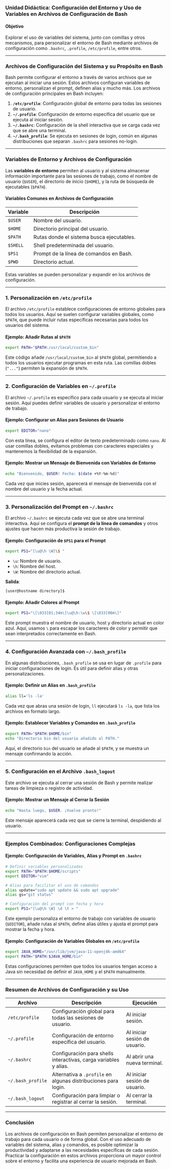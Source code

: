 ### Unidad Didáctica: Configuración del Entorno y Uso de Variables en Archivos de Configuración de Bash

#### Objetivo
Explorar el uso de variables del sistema, junto con comillas y otros mecanismos, para personalizar el entorno de Bash mediante archivos de configuración como `.bashrc`, `.profile`, `/etc/profile`, entre otros.

---

### Archivos de Configuración del Sistema y su Propósito en Bash

Bash permite configurar el entorno a través de varios archivos que se ejecutan al iniciar una sesión. Estos archivos configuran variables de entorno, personalizan el prompt, definen alias y mucho más. Los archivos de configuración principales en Bash incluyen:

1. **`/etc/profile`**: Configuración global de entorno para todas las sesiones de usuario.
2. **`~/.profile`**: Configuración de entorno específica del usuario que se ejecuta al iniciar sesión.
3. **`~/.bashrc`**: Configuración de la shell interactiva que se carga cada vez que se abre una terminal.
4. **`~/.bash_profile`**: Se ejecuta en sesiones de login, común en algunas distribuciones que separan `.bashrc` para sesiones no-login.

---

### Variables de Entorno y Archivos de Configuración

Las **variables de entorno** permiten al usuario y al sistema almacenar información importante para las sesiones de trabajo, como el nombre de usuario (`$USER`), el directorio de inicio (`$HOME`), y la ruta de búsqueda de ejecutables (`$PATH`).

#### Variables Comunes en Archivos de Configuración

| Variable  | Descripción                                                |
|-----------|------------------------------------------------------------|
| `$USER`   | Nombre del usuario.                                        |
| `$HOME`   | Directorio principal del usuario.                          |
| `$PATH`   | Rutas donde el sistema busca ejecutables.                  |
| `$SHELL`  | Shell predeterminada del usuario.                          |
| `$PS1`    | Prompt de la línea de comandos en Bash.                    |
| `$PWD`    | Directorio actual.                                         |

Estas variables se pueden personalizar y expandir en los archivos de configuración.

---

### 1. Personalización en `/etc/profile`

El archivo `/etc/profile` establece configuraciones de entorno globales para todos los usuarios. Aquí se suelen configurar variables globales, como `$PATH`, que puede incluir rutas específicas necesarias para todos los usuarios del sistema.

#### Ejemplo: Añadir Rutas al `$PATH`

```bash
export PATH="$PATH:/usr/local/custom_bin"
```

Este código añade `/usr/local/custom_bin` al `$PATH` global, permitiendo a todos los usuarios ejecutar programas en esta ruta. Las comillas dobles (`"..."`) permiten la expansión de `$PATH`.

---

### 2. Configuración de Variables en `~/.profile`

El archivo `~/.profile` es específico para cada usuario y se ejecuta al iniciar sesión. Aquí puedes definir variables de usuario y personalizar el entorno de trabajo.

#### Ejemplo: Configurar un Alias para Sesiones de Usuario

```bash
export EDITOR="nano"
```

Con esta línea, se configura el editor de texto predeterminado como `nano`. Al usar comillas dobles, evitamos problemas con caracteres especiales y mantenemos la flexibilidad de la expansión.

#### Ejemplo: Mostrar un Mensaje de Bienvenida con Variables de Entorno

```bash
echo "Bienvenido, $USER! Fecha: $(date +%Y-%m-%d)"
```

Cada vez que inicies sesión, aparecerá el mensaje de bienvenida con el nombre del usuario y la fecha actual.

---

### 3. Personalización del Prompt en `~/.bashrc`

El archivo `~/.bashrc` se ejecuta cada vez que se abre una terminal interactiva. Aquí se configura el **prompt de la línea de comandos** y otros ajustes que hacen más productiva la sesión de trabajo.

#### Ejemplo: Configuración de `$PS1` para el Prompt

```bash
export PS1="[\u@\h \W]\$ "
```

- `\u`: Nombre de usuario.
- `\h`: Nombre del host.
- `\W`: Nombre del directorio actual.

**Salida**:
```
[user@hostname directory]$
```

#### Ejemplo: Añadir Colores al Prompt

```bash
export PS1="\[\033[01;34m\]\u@\h:\w\$ \[\033[00m\]"
```

Este prompt muestra el nombre de usuario, host y directorio actual en color azul. Aquí, usamos `\` para escapar los caracteres de color y permitir que sean interpretados correctamente en Bash.

---

### 4. Configuración Avanzada con `~/.bash_profile`

En algunas distribuciones, `.bash_profile` se usa en lugar de `.profile` para iniciar configuraciones de login. Es útil para definir alias y otras personalizaciones.

#### Ejemplo: Definir un Alias en `.bash_profile`

```bash
alias ll='ls -la'
```

Cada vez que abras una sesión de login, `ll` ejecutará `ls -la`, que lista los archivos en formato largo.

#### Ejemplo: Establecer Variables y Comandos en `.bash_profile`

```bash
export PATH="$PATH:$HOME/bin"
echo "Directorio bin del usuario añadido al PATH."
```

Aquí, el directorio `bin` del usuario se añade al `$PATH`, y se muestra un mensaje confirmando la acción.

---

### 5. Configuración en el Archivo `.bash_logout`

Este archivo se ejecuta al cerrar una sesión de Bash y permite realizar tareas de limpieza o registro de actividad.

#### Ejemplo: Mostrar un Mensaje al Cerrar la Sesión

```bash
echo "Hasta luego, $USER. ¡Vuelve pronto!"
```

Este mensaje aparecerá cada vez que se cierre la terminal, despidiendo al usuario.

---

### Ejemplos Combinados: Configuraciones Complejas

#### Ejemplo: Configuración de Variables, Alias y Prompt en `.bashrc`

```bash
# Definir variables personalizadas
export PATH="$PATH:$HOME/scripts"
export EDITOR="vim"

# Alias para facilitar el uso de comandos
alias update="sudo apt update && sudo apt upgrade"
alias gs="git status"

# Configuración del prompt con fecha y hora
export PS1="[\u@\h \W] \d \t > "
```

Este ejemplo personaliza el entorno de trabajo con variables de usuario (`$EDITOR`), añade rutas al `$PATH`, define alias útiles y ajusta el prompt para mostrar la fecha y hora.

#### Ejemplo: Configuración de Variables Globales en `/etc/profile`

```bash
export JAVA_HOME="/usr/lib/jvm/java-11-openjdk-amd64"
export PATH="$PATH:$JAVA_HOME/bin"
```

Estas configuraciones permiten que todos los usuarios tengan acceso a Java sin necesidad de definir el `JAVA_HOME` y el `$PATH` manualmente.

---

### Resumen de Archivos de Configuración y su Uso

| Archivo           | Descripción                                                         | Ejecución                       |
|-------------------|---------------------------------------------------------------------|---------------------------------|
| `/etc/profile`    | Configuración global para todas las sesiones de usuario.            | Al iniciar sesión.              |
| `~/.profile`      | Configuración de entorno específica del usuario.                    | Al iniciar sesión de usuario.   |
| `~/.bashrc`       | Configuración para shells interactivas, carga variables y alias.    | Al abrir una nueva terminal.    |
| `~/.bash_profile` | Alternativa a `.profile` en algunas distribuciones para login.      | Al iniciar sesión de usuario.   |
| `~/.bash_logout`  | Configuración para limpiar o registrar al cerrar la sesión.         | Al cerrar la terminal.          |

---

### Conclusión
Los archivos de configuración en Bash permiten personalizar el entorno de trabajo para cada usuario o de forma global. Con el uso adecuado de variables del sistema, alias y comandos, es posible optimizar la productividad y adaptarse a las necesidades específicas de cada sesión. Practicar la configuración en estos archivos proporciona un mayor control sobre el entorno y facilita una experiencia de usuario mejorada en Bash.